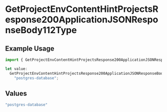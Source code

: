 # GetProjectEnvContentHintProjectsResponse200ApplicationJSONResponseBody112Type

## Example Usage

```typescript
import { GetProjectEnvContentHintProjectsResponse200ApplicationJSONResponseBody112Type } from "@vercel/sdk/models/getprojectenvop.js";

let value:
  GetProjectEnvContentHintProjectsResponse200ApplicationJSONResponseBody112Type =
    "postgres-database";
```

## Values

```typescript
"postgres-database"
```